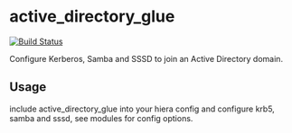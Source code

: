 # active_directory_glue
[![Build Status](https://travis-ci.org/Adaptavist/puppet-active_directory_glue.svg?branch=master)](https://travis-ci.org/Adaptavist/puppet-active_directory_glue)

Configure Kerberos, Samba and SSSD to join an Active Directory domain.

## Usage

include active_directory_glue into your hiera config and configure krb5, samba and sssd, see modules for config options.

